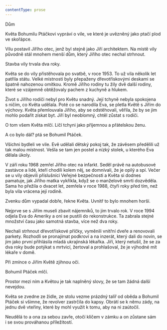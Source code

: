 ```yaml
---
contentType: prose
---
```


<section>

Dům

Květa Bohumilu Ptáčkovi vypráví o vile, ve které je uvězněný jako ptačí plod ve skořápce.

Vilu postavil Jiřího otec, jenž byl stejně jako Jiří architektem. Na místě vily původně stál mnohem menší dům, který Jiřího otec nechal strhnout.

Stavba vily trvala dva roky.

Květa se do vily přistěhovala po svatbě, v roce 1953. To už vila několik let patřila státu. Velké místnosti byly přepaženy dřevotřískovými deskami se špatně nahozenou omítkou. Kromě Jiřího rodiny tu žily dvě další rodiny, které se vzájemně obtěžovaly pachem z kuchyně a hlukem.

Život s Jiřího rodiči nebyl pro Květu snadný. Její tchyně nebyla spokojena s ničím, co Květa udělala. Poté co se narodila Eva, se pletla Květě s Jiřím do výchovy. Květa přemlouvala Jiřího, aby se odstěhovali, věřila, že by se jim mohlo podařit získat byt. Jiří byl neoblomný, chtěl zůstat s rodiči.

O tom všem Květa mlčí. Líčí tchyni jako příjemnou a přátelskou ženu.

A co bylo dál? ptá se Bohumil Ptáček.

Všichni bydleli ve vile. Evě udělali dětský pokoj tak, že závěsem předělili už tak malou místnost. Vešla se tam jen postel a nízký stolek, u kterého Eva dělala úkoly.

V září roku 1968 zemřel Jiřího otec na infarkt. Seděl právě na autobusové zastávce a lidé, kteří chodili kolem něj, se domnívali, že je opilý a spí. Večer se u vily objevili příslušníci Veřejné bezpečnosti a Květa si dodnes pamatuje, jak Jiřího matka vykřikla, když se o manželově smrti dozvěděla. Sama ho přežila o dvacet let, zemřela v roce 1988, čtyři roky před tím, než byla vila vrácena její rodině.

Zvenku dům vypadal dobře, řekne Květa. Uvnitř to bylo mnohem horší.

Nejprve se s Jiřím museli zbavit nájemníků, to jim trvalo rok. V roce 1994 odjela Eva do Ameriky a oni se pustili do rekonstrukce. Ta zabrala stejné množství času jako samotná stavba, více než dva roky.

Nechali strhnout dřevotřískové příčky, vyměnili vnitřní dveře a renovovali parkety. Rozhodli se pronajímat podkroví a na inzerát, který dali do novin, se jim jako první přihlásila mladá ukrajinská lékařka. Jiří, který netušil, že se za dva roky bude potýkat s mrtvicí, žertoval a prohlašoval, že je výhodné mít lékaře v domě.

Při zmínce o Jiřím Květě zjihnou oči.

Bohumil Ptáček mlčí.

Prostor mezi ním a Květou je tak naplněný slovy, že se tam žádná další nevejdou.

Květa se zvedne ze židle, ze stolu vezme prázdný talíř od oběda a Bohumil Ptáček si všimne, že revolver zastrčila do kapsy. Obrátí se k němu zády, na jednu dvě vteřiny, které by mohl využít k tomu, aby na ni zaútočil.

Neudělá to a ona za sebou zavře, otočí klíčem v zámku a on zůstane sám i se svou prováhanou příležitostí.

</section>
